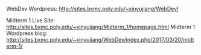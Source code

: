 WebDev Wordpress: http://sites.bxmc.poly.edu/~xinyujiang/WebDev/

Midterm 1 Live Site: http://sites.bxmc.poly.edu/~xinyujiang/Midterm_1/homepage.html
Midterm 1 Wordpress blog: http://sites.bxmc.poly.edu/~xinyujiang/WebDev/index.php/2017/03/20/midterm-1/
